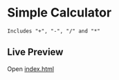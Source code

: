 # Simple Calculator
```
Includes "+", "-", "/" and "*"
```

## Live Preview
Open [index.html](https://crsnrazvan84.github.io/Simple-Calculator/index.html)